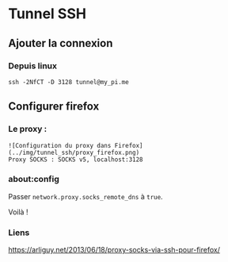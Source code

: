 # Tunnel SSH


## Ajouter la connexion

### Depuis linux

    ssh -2NfCT -D 3128 tunnel@my_pi.me


## Configurer firefox

### Le proxy :

    ![Configuration du proxy dans Firefox](../img/tunnel_ssh/proxy_firefox.png)
    Proxy SOCKS : SOCKS v5, localhost:3128

### about:config

Passer `network.proxy.socks_remote_dns` à `true`.


Voilà !

### Liens

https://arliguy.net/2013/06/18/proxy-socks-via-ssh-pour-firefox/
